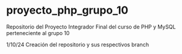# proyecto_php_grupo_10
Repositorio del Proyecto Integrador Final del curso de PHP y MySQL perteneciente al grupo 10

1/10/24 Creación del repositorio y sus respectivos branch
